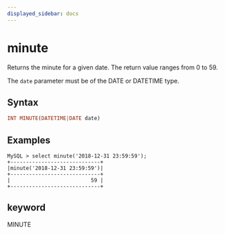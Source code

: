 ```yaml
---
displayed_sidebar: docs
---
```


# minute

Returns the minute for a given date. The return value ranges from 0 to 59.

The `date` parameter must be of the DATE or DATETIME type.

## Syntax

```Haskell
INT MINUTE(DATETIME|DATE date)
```

## Examples

```Plain Text
MySQL > select minute('2018-12-31 23:59:59');
+-----------------------------+
|minute('2018-12-31 23:59:59')|
+-----------------------------+
|                          59 |
+-----------------------------+
```

## keyword

MINUTE
